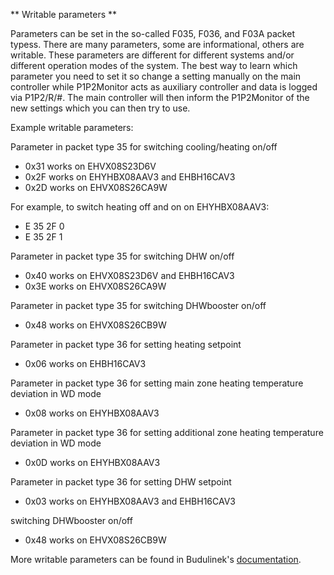 ** Writable parameters **

Parameters can be set in the so-called F035, F036, and F03A packet typess. There are many parameters, some are informational, others are writable. These parameters are different for different systems and/or different operation modes of the system. The best way to learn which parameter you need to set it so change a setting manually on the main controller while P1P2Monitor acts as auxiliary controller and data is logged via P1P2/R/#. The main controller will then inform the P1P2Monitor of the new settings which you can then try to use.

Example writable parameters:

Parameter in packet type 35 for switching cooling/heating on/off
- 0x31 works on EHVX08S23D6V
- 0x2F works on EHYHBX08AAV3 and EHBH16CAV3
- 0x2D works on EHVX08S26CA9W     

For example, to switch heating off and on on EHYHBX08AAV3:
- E 35 2F 0
- E 35 2F 1

Parameter in packet type 35 for switching DHW on/off
- 0x40 works on EHVX08S23D6V and EHBH16CAV3
- 0x3E works on EHVX08S26CA9W

Parameter in packet type 35 for switching DHWbooster on/off
- 0x48 works on EHVX08S26CB9W

Parameter in packet type 36 for setting heating setpoint
- 0x06 works on EHBH16CAV3

Parameter in packet type 36 for setting main zone heating temperature deviation in WD mode
- 0x08 works on EHYHBX08AAV3

Parameter in packet type 36 for setting additional zone heating temperature deviation in WD mode
- 0x0D works on EHYHBX08AAV3

Parameter in packet type 36 for setting DHW setpoint
- 0x03 works on EHYHBX08AAV3 and EHBH16CAV3

switching DHWbooster on/off
- 0x48 works on EHVX08S26CB9W

More writable parameters can be found in Budulinek's [documentation](https://github.com/budulinek/Daikin-P1P2---UDP-Gateway/blob/main/Payload-data-write.md).
